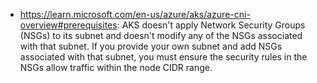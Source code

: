 - https://learn.microsoft.com/en-us/azure/aks/azure-cni-overview#prerequisites: AKS doesn't apply Network Security Groups (NSGs) to its subnet and doesn't modify any of the NSGs associated with that subnet. If you provide your own subnet and add NSGs associated with that subnet, you must ensure the security rules in the NSGs allow traffic within the node CIDR range.
